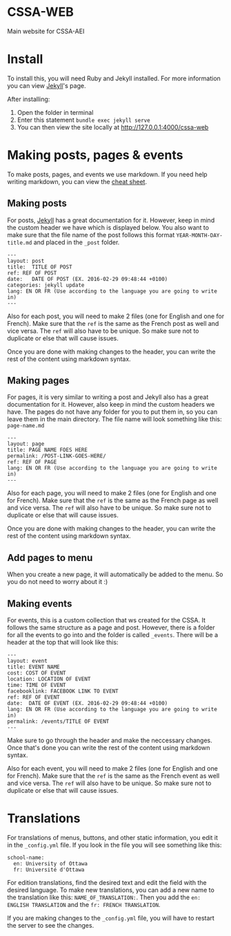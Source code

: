 # CSSA-WEB
Main website for CSSA-AEI

# Install
To install this, you will need Ruby and Jekyll installed. For more information you can view [Jekyll](https://jekyllrb.com/)'s page.

After installing:
1. Open the folder in terminal
2. Enter this statement `bundle exec jekyll serve`
3. You can then view the site locally at http://127.0.0.1:4000/cssa-web

# Making posts, pages & events
To make posts, pages, and events we use markdown. If you need help writing markdown, you can view the [cheat sheet](https://github.com/adam-p/markdown-here/wiki/Markdown-Cheatsheet).

## Making posts
For posts, [Jekyll](https://jekyllrb.com/docs/posts/) has a great documentation for it. However, keep in mind the custom header we have which is displayed below. You also want to make sure that the file name of the post follows this format `YEAR-MONTH-DAY-title.md` and placed in the `_post` folder.

```
---
layout: post
title:  TITLE OF POST
ref: REF OF POST
date:   DATE OF POST (EX. 2016-02-29 09:48:44 +0100)
categories: jekyll update
lang: EN OR FR (Use according to the language you are going to write in)
---
```

Also for each post, you will need to make 2 files (one for English and one for French). Make sure that the `ref` is the same as the French post as well and vice versa. The `ref` will also have to be unique. So make sure not to duplicate or else that will cause issues.

Once you are done with making changes to the header, you can write the rest of the content using markdown syntax.

## Making pages

For pages, it is very similar to writing a post and Jekyll also has a great documentation for it. However, also keep in mind the custom headers we have. The pages do not have any folder for you to put them in, so you can leave them in the main directory. The file name will look something like this: `page-name.md`

```
---
layout: page
title: PAGE NAME FOES HERE
permalink: /POST-LINK-GOES-HERE/
ref: REF OF PAGE
lang: EN OR FR (Use according to the language you are going to write in)
---
```

Also for each page, you will need to make 2 files (one for English and one for French). Make sure that the `ref` is the same as the French page as well and vice versa. The `ref` will also have to be unique. So make sure not to duplicate or else that will cause issues.

Once you are done with making changes to the header, you can write the rest of the content using markdown syntax.

## Add pages to menu
When you create a new page, it will automatically be added to the menu. So you do not need to worry about it :)

## Making events
For events, this is a custom collection that ws created for the CSSA. It follows the same structure as a page and post. However, there is a folder for all the events to go into and the folder is called `_events`. There will be a header at the top that will look like this: 

```
---
layout: event
title: EVENT NAME
cost: COST OF EVENT
location: LOCATION OF EVENT
time: TIME OF EVENT
facebooklink: FACEBOOK LINK TO EVENT
ref: REF OF EVENT
date:  DATE OF EVENT (EX. 2016-02-29 09:48:44 +0100)
lang: EN OR FR (Use according to the language you are going to write in)
permalink: /events/TITLE OF EVENT
---
```
Make sure to go through the header and make the neccessary changes. Once that's done you can write the rest of the content using markdown syntax.

Also for each event, you will need to make 2 files (one for English and one for French). Make sure that the `ref` is the same as the French event as well and vice versa. The `ref` will also have to be unique. So make sure not to duplicate or else that will cause issues.

# Translations
For translations of menus, buttons, and other static information, you edit it in the `_config.yml` file. If you look in the file you will see something like this: 

```
school-name:
  en: University of Ottawa
  fr: Université d'Ottawa
```
For edition translations, find the desired text and edit the field with the desired language. To make new translations, you can add a new name to the translation like this: `NAME_OF_TRANSLATION:`. Then you add the `en: ENGLISH TRANSLATION` and the `fr: FRENCH TRANSLATION`.

If you are making changes to the `_config.yml` file, you will have to restart the server to see the changes. 
